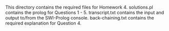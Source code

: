 This directory contains the required files for Homework 4.
solutions.pl contains the prolog for Questions 1 - 5.
transcript.txt contains the input and output to/from the SWI-Prolog console.
back-chaining.txt contains the required explanation for Question 4.
